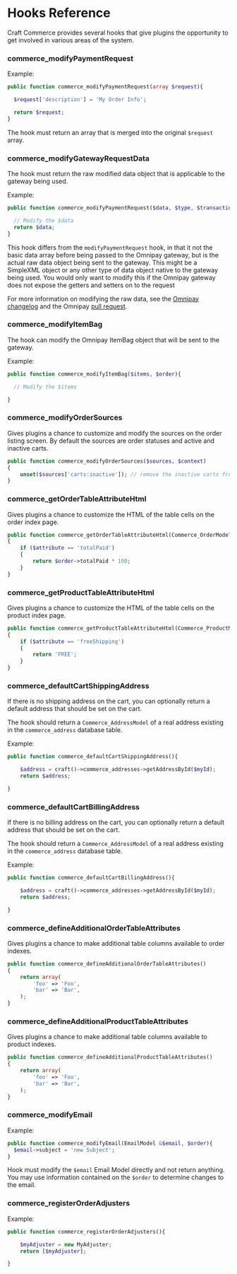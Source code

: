# Hooks Reference

Craft Commerce provides several hooks that give plugins the opportunity to get involved in various areas of the system.

### commerce_modifyPaymentRequest

Example:
```php
public function commerce_modifyPaymentRequest(array $request){

  $request['description'] = 'My Order Info';

  return $request;
}
```

The hook must return an array that is merged into the original `$request` array.

### commerce_modifyGatewayRequestData

The hook must return the raw modified data object that is applicable to the gateway being used.

Example:
```php
public function commerce_modifyPaymentRequest($data, $type, $transaction){

  // Modify the $data
  return $data;
}
```

This hook differs from the `modifyPaymentRequest` hook, in that it not the basic data array before being passed to the Omnipay gateway, but is the actual raw data object being sent to the gateway. This might be a SimpleXML object or any other type of data object native to the gateway being used. You would only want to modify this if the Omnipay gateway does not expose the getters and setters on to the request

For more information on modifying the raw data, see the [Omnipay changelog](http://omnipay.thephpleague.com/changelog/#additions) and the Omnipay [pull request](https://github.com/thephpleague/omnipay/pull/162).


### commerce_modifyItemBag

The hook can modify the Omnipay ItemBag object that will be sent to the gateway.

Example:
```php
public function commerce_modifyItemBag($items, $order){

  // Modify the $items

}
```


### commerce_modifyOrderSources

Gives plugins a chance to customize and modify the sources on the order listing screen. By default the sources are order statuses and active and inactive carts.

```php
public function commerce_modifyOrderSources($sources, $context)
{
    unset($sources['carts:inactive']); // remove the inactive carts from the sources.
}
```

### commerce_getOrderTableAttributeHtml

Gives plugins a chance to customize the HTML of the table cells on the order index page.

```php
public function commerce_getOrderTableAttributeHtml(Commerce_OrderModel $order, $attribute)
{
    if ($attribute == 'totalPaid')
    {
        return $order->totalPaid * 100;
    }
}
```

### commerce_getProductTableAttributeHtml

Gives plugins a chance to customize the HTML of the table cells on the product index page.

```php
public function commerce_getProductTableAttributeHtml(Commerce_ProductModel $product, $attribute)
{
    if ($attribute == 'freeShipping')
    {
        return 'FREE';
    }
}
```

### commerce_defaultCartShippingAddress

If there is no shipping address on the cart, you can optionally return a default address that should be set on the cart.

The hook should return a `Commerce_AddressModel` of a real address existing in the `commerce_address` database table.

Example:
```php
public function commerce_defaultCartShippingAddress(){

    $address = craft()->commerce_addresses->getAddressById($myId);
    return $address;

}
```

### commerce_defaultCartBillingAddress

If there is no billing address on the cart, you can optionally return a default address that should be set on the cart.

The hook should return a `Commerce_AddressModel` of a real address existing in the `commerce_address` database table.

Example:
```php
public function commerce_defaultCartBillingAddress(){

    $address = craft()->commerce_addresses->getAddressById($myId);
    return $address;

}
```

### commerce_defineAdditionalOrderTableAttributes

Gives plugins a chance to make additional table columns available to order indexes.

```php
public function commerce_defineAdditionalOrderTableAttributes()
{
    return array(
        'foo' => 'Foo',
        'bar' => 'Bar',
    );
}
```

### commerce_defineAdditionalProductTableAttributes

Gives plugins a chance to make additional table columns available to product indexes.

```php
public function commerce_defineAdditionalProductTableAttributes()
{
    return array(
        'foo' => 'Foo',
        'bar' => 'Bar',
    );
}
```

### commerce_modifyEmail

Example:

```php
public function commerce_modifyEmail(EmailModel &$email, $order){
  $email->subject = 'new Subject';
}
```

Hook must modify the `$email` Email Model directly and not return anything.
You may use information contained on the `$order` to determine changes to the email.


### commerce_registerOrderAdjusters

Example:
```php
public function commerce_registerOrderAdjusters(){

    $myAdjuster = new MyAdjuster;
    return [$myAdjuster];

}
```
